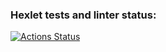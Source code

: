### Hexlet tests and linter status:
[![Actions Status](https://github.com/pochka15/devops-for-programmers-project-76/workflows/hexlet-check/badge.svg)](https://github.com/pochka15/devops-for-programmers-project-76/actions)